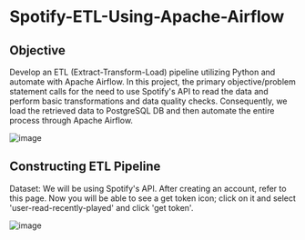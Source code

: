 # Spotify-ETL-Using-Apache-Airflow
## Objective
Develop an ETL (Extract-Transform-Load) pipeline utilizing Python and automate with Apache Airflow. In this project, the primary objective/problem statement calls for the need to use Spotify's API to read the data and perform basic transformations and data quality checks. Consequently, we load the retrieved data to PostgreSQL DB and then automate the entire process through Apache Airflow.



![image](https://github.com/aliamrod/Spotify-ETL-Using-Apache-Airflow/assets/62684338/38271487-e4de-487d-8579-7f8c79d7eb10)

## Constructing ETL Pipeline
Dataset: We will be using Spotify's API. After creating an account, refer to this page. Now you will be able to see a get token icon; click on it and select  'user-read-recently-played' and click 'get token'. 

![image](https://github.com/aliamrod/Spotify-ETL-Using-Apache-Airflow/assets/62684338/e0aed278-2003-4ce9-a424-c0c500479a43)
